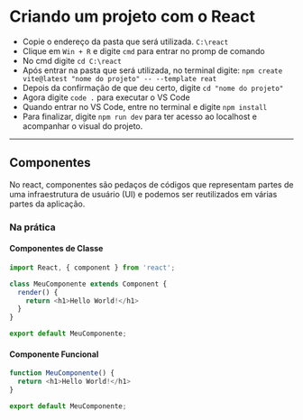 # **Criando um projeto com o React**

- Copie o endereço da pasta que será utilizada. `C:\react`
- Clique em `Win + R` e digite `cmd` para entrar no promp de comando
- No cmd digite `cd C:\react`
- Após entrar na pasta que será utilizada, no terminal digite: `npm create vite@latest "nome do projeto" -- --template reat`
- Depois da confirmação de que deu certo, digite `cd "nome do projeto"`
- Agora digite `code .` para executar o VS Code
- Quando entrar no VS Code, entre no terminal e digite `npm install`
- Para finalizar, digite `npm run dev` para ter acesso ao localhost e acompanhar o visual do projeto.

---

## **Componentes**

No react, componentes são pedaços de códigos que representam partes de uma infraestrutura de usuário (UI) e podemos ser reutilizados em várias partes da aplicação.

### **Na prática**

#### Componentes de Classe

```javascript
import React, { component } from 'react';

class MeuComponente extends Component {
  render() {
    return <h1>Hello World!</h1>
  }
}

export default MeuComponente;
```

#### Componente Funcional

```javascript
function MeuComponente() {
  return <h1>Hello World!</h1>
}

export default MeuComponente;
```
